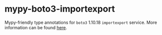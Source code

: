 # mypy-boto3-importexport

Mypy-friendly type annotations for `boto3` 1.10.18 `importexport` service.
More information can be found [here](https://github.com/vemel/mypy_boto3).